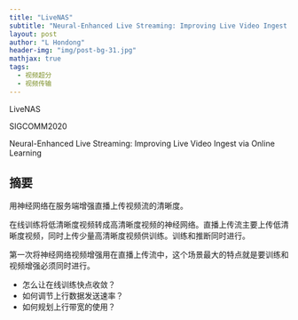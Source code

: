 ```yaml
---
title: "LiveNAS"
subtitle: "Neural-Enhanced Live Streaming: Improving Live Video Ingest via Online Learning"
layout: post
author: "L Hondong"
header-img: "img/post-bg-31.jpg"
mathjax: true
tags:
  - 视频超分
  - 视频传输
---
```


LiveNAS

SIGCOMM2020

Neural-Enhanced Live Streaming: Improving Live Video Ingest via Online Learning

## 摘要

用神经网络在服务端增强直播上传视频流的清晰度。

在线训练将低清晰度视频转成高清晰度视频的神经网络。直播上传流主要上传低清晰度视频，同时上传少量高清晰度视频供训练。训练和推断同时进行。

第一次将神经网络视频增强用在直播上传流中，这个场景最大的特点就是要训练和视频增强必须同时进行。

- 怎么让在线训练快点收敛？
- 如何调节上行数据发送速率？
- 如何规划上行带宽的使用？